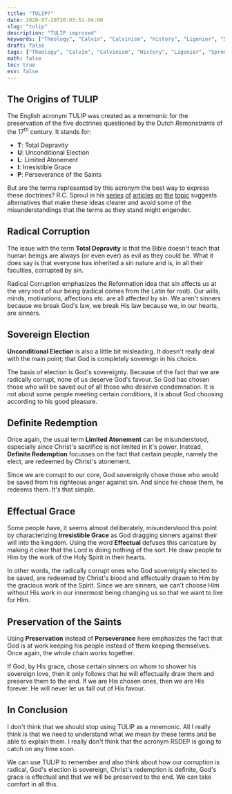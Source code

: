 ```yaml
---
title: "TULIP?"
date: 2020-07-28T20:03:51-04:00
slug: "tulip"
description: "TULIP improved"
keywords: ["Theology", "Calvin", "Calvinism", "History", "Ligonier", "Sproul", "Election", "Grace"]
draft: false
tags: ["Theology", "Calvin", "Calvinism", "History", "Ligonier", "Sproul", "Election", "Grace"]
math: false
toc: true
esv: false
---
```


## The Origins of TULIP

The English acronym TULIP was created as a mnemonic for the preservation of the five doctrines questioned by the Dutch *Remonstrants* of the 17<sup>th</sup> century. It stands for:
- **T**: Total Depravity
- **U**: Unconditional Election
- **L**: Limited Atonement
- **I**: Irresistible Grace
- **P**: Perseverance of the Saints

But are the terms represented by this acronym the best way to express these doctrines? R.C. Sproul in his [series](https://www.ligonier.org/blog/tulip-and-reformed-theology-introduction/
) [of](https://www.ligonier.org/blog/tulip-and-reformed-theology-total-depravity/) [articles](https://www.ligonier.org/blog/tulip-and-reformed-theology-unconditional-election/) [on](https://www.ligonier.org/blog/tulip-and-reformed-theology-limited-atonement/) [the](https://www.ligonier.org/blog/tulip-and-reformed-theology-limited-atonement/) [topic](https://www.ligonier.org/blog/tulip-and-reformed-theology-perseverance-saints/) suggests alternatives that make these ideas clearer and avoid some of the misunderstandings that the terms as they stand might engender.


## Radical Corruption
The issue with the term **Total Depravity** is that the Bible doesn't teach that human beings are always (or even ever) as evil as they could be. What it does say is that everyone has inherited a sin nature and is, in all their faculties, corrupted by sin.

Radical Corruption emphasizes the Reformation idea that sin affects us at the very root of our being (radical comes from  the Latin for root). Our wills, minds, motivations, affections etc. are all affected by sin. We aren't sinners because we break God's law, we break His law because we, in our hearts, are sinners.

## Sovereign Election
**Unconditional Election** is also a little bit misleading. It doesn't really deal with the main point; that God is completely sovereign in his choice.

The basis of election is God's sovereignty. Because of the fact that we are radically corrupt, none of us deserve God's favour. So God has chosen those who will be saved out of all those who deserve condemnation. It is not about some people meeting certain conditions, it is about God choosing according to his good pleasure.

## Definite Redemption
Once again, the usual term **Limited Atonement** can be misunderstood, especially since Christ's sacrifice is not limited in it's power. Instead, **Definite Redemption** focusses on the fact that certain people, namely the elect, are redeemed by Christ's atonement.

Since we are corrupt to our core, God sovereignly chose those who would be saved from his righteous anger against sin. And since he chose them, he redeems them. It's that simple.

## Effectual Grace
Some people have, it seems almost deliberately, misunderstood this point by characterizing **Irresistible Grace** as God dragging sinners against their will into the kingdom. Using the word **Effectual** defuses this caricature by making it clear that the Lord is doing nothing of the sort. He draw people to Him by the work of the Holy Spirit in their hearts.

In other words, the radically corrupt ones who God sovereignly elected to be saved, are redeemed by Christ's blood and effectually drawn to Him by the gracious work of the Spirit. Since we are sinners, we can't choose Him without His work in our innermost being changing us so that we want to live for Him.

## Preservation of the Saints
Using **Preservation** instead of **Perseverance** here emphasizes the fact that God is at work keeping his people instead of them keeping themselves. Once again, the whole chain works together.

If God, by His grace, chose certain sinners on whom to shower his sovereign love, then it only follows that he will effectually draw them and preserve them to the end. If we are His chosen ones, then we are His forever. He will never let us fall out of His favour.

## In Conclusion
I don't think that we should stop using TULIP as a mnemonic. All I really think is that we need to understand what we mean by these terms and be able to explain them. I really don't think that the acronym RSDEP is going to catch on any time soon.

We can use TULIP to remember and also think about how our corruption is radical, God's election is sovereign, Christ's redemption is definite, God's grace is effectual and that we will be preserved to the end. We can take comfort in all this.
